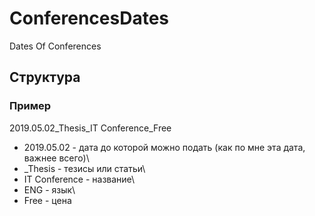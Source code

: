 # ConferencesDates
Dates Of Conferences

## Структура

### Пример
2019.05.02_Thesis_IT Conference_Free

* 2019.05.02 - дата до которой можно подать (как по мне эта дата, важнее всего)\
* _Thesis - тезисы или статьи\
* IT Conference - название\
* ENG - язык\
* Free - цена

